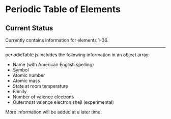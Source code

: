 # Periodic Table of Elements

## Current Status

Currently contains information for elements 1-36.

---

periodicTable.js includes the following information in an object array:

- Name (with American English spelling)
- Symbol
- Atomic number
- Atomic mass
- State at room temperature
- Family
- Number of valence electrons
- Outermost valence electron shell (experimental)

More information will be added at a later time.
